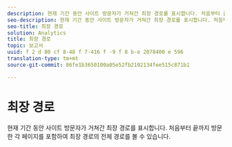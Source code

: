 ```yaml
---
description: 현재 기간 동안 사이트 방문자가 거쳐간 최장 경로를 표시합니다. 처음부터 끝까지 방문한 각 페이지를 포함하여 최장 경로의 전체 경로를 볼 수 있습니다.
seo-description: 현재 기간 동안 사이트 방문자가 거쳐간 최장 경로를 표시합니다. 처음부터 끝까지 방문한 각 페이지를 포함하여 최장 경로의 전체 경로를 볼 수 있습니다.
seo-title: 최장 경로
solution: Analytics
title: 최장 경로
topic: 보고서
uuid: f 2 d 80 cf 8-48 f 7-416 f -9 f 8 b-e 2078400 e 596
translation-type: tm+mt
source-git-commit: 86fe1b3650100a05e52fb2102134fee515c871b1

---
```



# 최장 경로

현재 기간 동안 사이트 방문자가 거쳐간 최장 경로를 표시합니다. 처음부터 끝까지 방문한 각 페이지를 포함하여 최장 경로의 전체 경로를 볼 수 있습니다.


